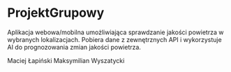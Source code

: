 # ProjektGrupowy
Aplikacja webowa/mobilna umożliwiająca sprawdzanie jakości powietrza w wybranych lokalizacjach. Pobiera dane z zewnętrznych API i wykorzystuje AI do prognozowania zmian jakości powietrza.


Maciej Łapiński
Maksymilian Wyszatycki
